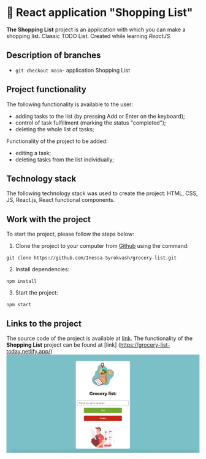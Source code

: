 # 📜 React application "Shopping List"
**The Shopping List** project is an application with which you can make a shopping list. Classic TODO List. Created while learning _ReactJS_.

## Description of branches
- `git checkout main`- application Shopping List
  
## Project functionality
The following functionality is available to the user:
- adding tasks to the list (by pressing Add or Enter on the keyboard);
- control of task fulfillment (marking the status "completed");
- deleting the whole list of tasks;
  
Functionality of the project to be added:
- editing a task;
- deleting tasks from the list individually;

## Technology stack
The following technology stack was used to create the project: HTML, CSS, JS, React.js, React functional components.

## Work with the project
To start the project, please follow the steps below:
1. Clone the project to your computer from [Github](https://github.com/Inessa-Syrokvash/grocery-list.git) using the command:
```
git clone https://github.com/Inessa-Syrokvash/grocery-list.git
```
2. Install dependencies:
```
npm install
```
3. Start the project:
```
npm start
```

## Links to the project
The source code of the project is available at [link](https://github.com/Inessa-Syrokvash/grocery-list.git).
The functionality of the **Shopping List** project can be found at [link] (https://grocery-list-today.netlify.app/)
<img width="1432" alt="todolist" src="https://github.com/Inessa-Syrokvash/grocery-list/blob/main/src/%D0%A1%D0%BD%D0%B8%D0%BC%D0%BE%D0%BA%20Grocery%20list.png?raw=true">





